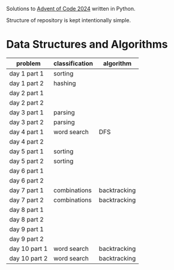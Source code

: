 Solutions to [Advent of Code 2024](https://adventofcode.com/2024/) written in Python.

Structure of repository is kept intentionally simple.

# Data Structures and Algorithms
**problem** | **classification** | **algorithm**
-|-|-
day 1 part 1 | sorting | 
day 1 part 2 | hashing |
day 2 part 1 | |
day 2 part 2 | |
day 3 part 1 | parsing |
day 3 part 2 | parsing |
day 4 part 1 | word search | DFS
day 4 part 2 | |
day 5 part 1 | sorting | 
day 5 part 2 | sorting |
day 6 part 1| |
day 6 part 2 | |
day 7 part 1 | combinations | backtracking
day 7 part 2 | combinations | backtracking
day 8 part 1 | |
day 8 part 2 | |
day 9 part 1 | |
day 9 part 2 | |
day 10 part 1 | word search | backtracking
day 10 part 2 | word search  | backtracking 
